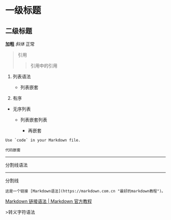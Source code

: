 # 一级标题

## 二级标题

**加粗** *斜体*  正常

> 引用
> 
> > 引用中的引用

1. 列表语法
   
   * 列表嵌套

2. 有序
* 无序列表
  
  * 列表嵌套列表
    
    * 再嵌套

``Use `code` in your Markdown file.``

`` 代码嵌套 ``

***

分割线语法

---

分割线

```
这是一个链接 [Markdown语法](https://markdown.com.cn "最好的markdown教程")。
```

[Markdown 链接语法 | Markdown 官方教程](https://markdown.com.cn/basic-syntax/links.html)



\>转义字符语法
